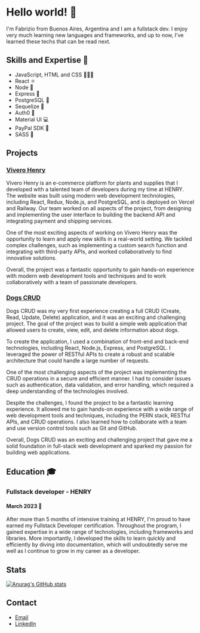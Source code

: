# Hello world! 👋

I'm Fabrizio from Buenos Aires, Argentina and I am a fullstack dev. I enjoy very much learning new languages and frameworks, and up to now, I've learned these techs that can be read next.

## Skills and Expertise 🧰

- JavaScript, HTML and CSS 💛📙📘
- React ⚛
- Node 💚
- Express 🍏
- PostgreSQL 🐘
- Sequelize 💙
- Auth0 🔐
- Material UI 💻
- PayPal SDK 🤑
- SASS 💅



## Projects 

### [Vivero Henry](https://vivero-henry.vercel.app/)
Vivero Henry is an e-commerce platform for plants and supplies that I developed with a talented team of developers during my time at HENRY. The website was built using modern web development technologies, including React, Redux, Node.js, and PostgreSQL, and is deployed on Vercel and Railway. Our team worked on all aspects of the project, from designing and implementing the user interface to building the backend API and integrating payment and shipping services.

One of the most exciting aspects of working on Vivero Henry was the opportunity to learn and apply new skills in a real-world setting. We tackled complex challenges, such as implementing a custom search function and integrating with third-party APIs, and worked collaboratively to find innovative solutions.

Overall, the project was a fantastic opportunity to gain hands-on experience with modern web development tools and techniques and to work collaboratively with a team of passionate developers.

### [Dogs CRUD](https://dogs-ip.vercel.app/)

Dogs CRUD was my very first experience creating a full CRUD (Create, Read, Update, Delete) application, and it was an exciting and challenging project. The goal of the project was to build a simple web application that allowed users to create, view, edit, and delete information about dogs.

To create the application, I used a combination of front-end and back-end technologies, including React, Node.js, Express, and PostgreSQL. I leveraged the power of RESTful APIs to create a robust and scalable architecture that could handle a large number of requests.

One of the most challenging aspects of the project was implementing the CRUD operations in a secure and efficient manner. I had to consider issues such as authentication, data validation, and error handling, which required a deep understanding of the technologies involved.

Despite the challenges, I found the project to be a fantastic learning experience. It allowed me to gain hands-on experience with a wide range of web development tools and techniques, including the PERN stack, RESTful APIs, and CRUD operations. I also learned how to collaborate with a team and use version control tools such as Git and GitHub.

Overall, Dogs CRUD was an exciting and challenging project that gave me a solid foundation in full-stack web development and sparked my passion for building web applications.


## Education 🎓

### Fullstack developer - HENRY

#### March 2023 🏁
After more than 5 months of intensive training at HENRY, I'm proud to have earned my Fullstack Developer certification. Throughout the program, I gained expertise in a wide range of technologies, including frameworks and libraries. More importantly, I developed the skills to learn quickly and efficiently by diving into documentation, which will undoubtedly serve me well as I continue to grow in my career as a developer.

## Stats

[![Anurag's GitHub stats](https://github-readme-stats.vercel.app/api?username=fabriziocl)](https://github.com/anuraghazra/github-readme-stats)

## Contact

- [Email](mailto:fabriziocl1990@gmail.com)
- [LinkedIn](https://www.linkedin.com/in/fabrizio-castro-l%C3%B3pez-b949b2208/)
